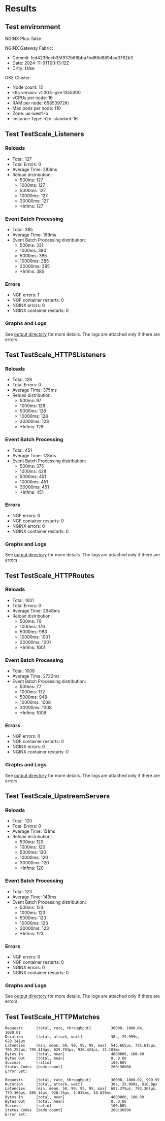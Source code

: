 # Results

## Test environment

NGINX Plus: false

NGINX Gateway Fabric:

- Commit: fed4239ecb35f937b66bba7bd68d6894ca0762b3
- Date: 2024-11-01T00:13:12Z
- Dirty: false

GKE Cluster:

- Node count: 12
- k8s version: v1.30.5-gke.1355000
- vCPUs per node: 16
- RAM per node: 65853972Ki
- Max pods per node: 110
- Zone: us-west1-b
- Instance Type: n2d-standard-16

## Test TestScale_Listeners

### Reloads

- Total: 127
- Total Errors: 0
- Average Time: 283ms
- Reload distribution:
	- 500ms: 127
	- 1000ms: 127
	- 5000ms: 127
	- 10000ms: 127
	- 30000ms: 127
	- +Infms: 127

### Event Batch Processing

- Total: 385
- Average Time: 169ms
- Event Batch Processing distribution:
	- 500ms: 331
	- 1000ms: 380
	- 5000ms: 385
	- 10000ms: 385
	- 30000ms: 385
	- +Infms: 385

### Errors

- NGF errors: 1
- NGF container restarts: 0
- NGINX errors: 0
- NGINX container restarts: 0

### Graphs and Logs

See [output directory](./TestScale_Listeners) for more details.
The logs are attached only if there are errors.

## Test TestScale_HTTPSListeners

### Reloads

- Total: 128
- Total Errors: 0
- Average Time: 375ms
- Reload distribution:
	- 500ms: 97
	- 1000ms: 128
	- 5000ms: 128
	- 10000ms: 128
	- 30000ms: 128
	- +Infms: 128

### Event Batch Processing

- Total: 451
- Average Time: 178ms
- Event Batch Processing distribution:
	- 500ms: 375
	- 1000ms: 428
	- 5000ms: 451
	- 10000ms: 451
	- 30000ms: 451
	- +Infms: 451

### Errors

- NGF errors: 0
- NGF container restarts: 0
- NGINX errors: 0
- NGINX container restarts: 0

### Graphs and Logs

See [output directory](./TestScale_HTTPSListeners) for more details.
The logs are attached only if there are errors.

## Test TestScale_HTTPRoutes

### Reloads

- Total: 1001
- Total Errors: 0
- Average Time: 2648ms
- Reload distribution:
	- 500ms: 76
	- 1000ms: 176
	- 5000ms: 963
	- 10000ms: 1001
	- 30000ms: 1001
	- +Infms: 1001

### Event Batch Processing

- Total: 1008
- Average Time: 2722ms
- Event Batch Processing distribution:
	- 500ms: 77
	- 1000ms: 172
	- 5000ms: 948
	- 10000ms: 1008
	- 30000ms: 1008
	- +Infms: 1008

### Errors

- NGF errors: 0
- NGF container restarts: 0
- NGINX errors: 0
- NGINX container restarts: 0

### Graphs and Logs

See [output directory](./TestScale_HTTPRoutes) for more details.
The logs are attached only if there are errors.

## Test TestScale_UpstreamServers

### Reloads

- Total: 120
- Total Errors: 0
- Average Time: 151ms
- Reload distribution:
	- 500ms: 120
	- 1000ms: 120
	- 5000ms: 120
	- 10000ms: 120
	- 30000ms: 120
	- +Infms: 120

### Event Batch Processing

- Total: 123
- Average Time: 149ms
- Event Batch Processing distribution:
	- 500ms: 123
	- 1000ms: 123
	- 5000ms: 123
	- 10000ms: 123
	- 30000ms: 123
	- +Infms: 123

### Errors

- NGF errors: 0
- NGF container restarts: 0
- NGINX errors: 0
- NGINX container restarts: 0

### Graphs and Logs

See [output directory](./TestScale_UpstreamServers) for more details.
The logs are attached only if there are errors.

## Test TestScale_HTTPMatches

```text
Requests      [total, rate, throughput]         30000, 1000.04, 1000.01
Duration      [total, attack, wait]             30s, 29.999s, 629.241µs
Latencies     [min, mean, 50, 90, 95, 99, max]  543.665µs, 721.615µs, 706.252µs, 795.418µs, 829.703µs, 936.424µs, 12.183ms
Bytes In      [total, mean]                     4800000, 160.00
Bytes Out     [total, mean]                     0, 0.00
Success       [ratio]                           100.00%
Status Codes  [code:count]                      200:30000  
Error Set:
```
```text
Requests      [total, rate, throughput]         30000, 1000.02, 999.99
Duration      [total, attack, wait]             30s, 29.999s, 816.8µs
Latencies     [min, mean, 50, 90, 95, 99, max]  607.379µs, 793.307µs, 779.366µs, 885.14µs, 928.75µs, 1.035ms, 10.825ms
Bytes In      [total, mean]                     4800000, 160.00
Bytes Out     [total, mean]                     0, 0.00
Success       [ratio]                           100.00%
Status Codes  [code:count]                      200:30000  
Error Set:
```
